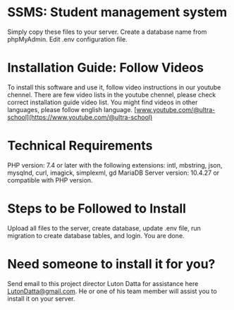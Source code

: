 # SSMS: Student management system
Simply copy these files to your server. Create a database name from phpMyAdmin. Edit .env configuration file. 

# Installation Guide: Follow Videos
To install this software and use it, follow video instructions in our youtube chennel. There are few 
video lists in the youtube chennel, please check correct installation guide video list. You might find 
videos in other languages, please follow english language.
 [www.youtube.com/@ultra-school](https://www.youtube.com/@ultra-school)

# Technical Requirements
PHP version: 7.4 or later with the following extensions:
        intl, 
        mbstring, 
        json, 
        mysqlnd, 
        curl, 
        imagick, 
        simplexml, 
        gd
MariaDB Server version: 10.4.27 or compatible with PHP version.

# Steps to be Followed to Install
Upload all files to the server, create database, update .env file, run migration to create 
database tables, and login. You are done. 

# Need someone to install it for you?
Send email to this project director Luton Datta for assistance here LutonDatta@gmail.com. 
He or one of his team member will assist you to install it on your server. 
